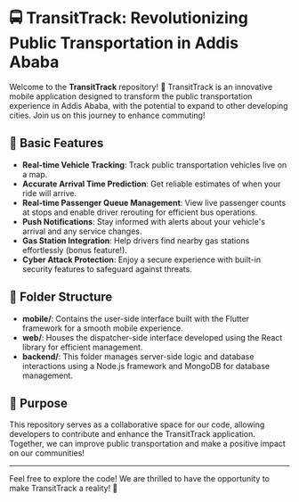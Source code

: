 # 🚍 TransitTrack: Revolutionizing Public Transportation in Addis Ababa

Welcome to the **TransitTrack** repository! 🎉 TransitTrack is an innovative mobile application designed to transform the public transportation experience in Addis Ababa, with the potential to expand to other developing cities. Join us on this journey to enhance commuting!

## 🌟 Basic Features
- **Real-time Vehicle Tracking**: Track public transportation vehicles live on a map.
- **Accurate Arrival Time Prediction**: Get reliable estimates of when your ride will arrive.
- **Real-time Passenger Queue Management**: View live passenger counts at stops and enable driver rerouting for efficient bus operations.
- **Push Notifications**: Stay informed with alerts about your vehicle's arrival and any service changes.
- **Gas Station Integration**: Help drivers find nearby gas stations effortlessly (bonus feature!).
- **Cyber Attack Protection**: Enjoy a secure experience with built-in security features to safeguard against threats.

## 📁 Folder Structure
- **mobile/**: Contains the user-side interface built with the Flutter framework for a smooth mobile experience.
- **web/**: Houses the dispatcher-side interface developed using the React library for efficient management.
- **backend/**: This folder manages server-side logic and database interactions using a Node.js framework and MongoDB for database management.

## 🎯 Purpose
This repository serves as a collaborative space for our code, allowing developers to contribute and enhance the TransitTrack application. Together, we can improve public transportation and make a positive impact on our communities!

---

Feel free to explore the code! We are thrilled to have the opportunity to make TransitTrack a reality! 🚀
